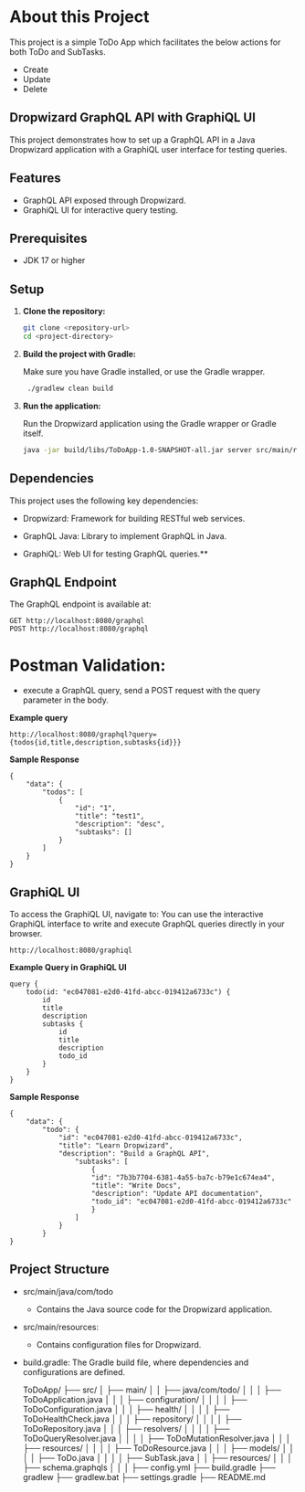 # About this Project
This project is a simple ToDo App which facilitates the below actions for both ToDo and SubTasks.
* Create 
* Update 
* Delete
## Dropwizard GraphQL API with GraphiQL UI

This project demonstrates how to set up a GraphQL API in a Java Dropwizard application with a GraphiQL user interface for testing queries.

## Features

- GraphQL API exposed through Dropwizard.
- GraphiQL UI for interactive query testing.

## Prerequisites

- JDK 17 or higher

## Setup

1. **Clone the repository:**

   ```bash
   git clone <repository-url>
   cd <project-directory>
   
2. **Build the project with Gradle:**

    Make sure you have Gradle installed, or use the Gradle wrapper.

   ```bash
    ./gradlew clean build

3. **Run the application:**

    Run the Dropwizard application using the Gradle wrapper or Gradle itself.
    ```bash
   java -jar build/libs/ToDoApp-1.0-SNAPSHOT-all.jar server src/main/resources/config.yml

## Dependencies
This project uses the following key dependencies:

* Dropwizard: Framework for building RESTful web services.

* GraphQL Java: Library to implement GraphQL in Java.

* GraphiQL: Web UI for testing GraphQL queries.** 
  
## GraphQL Endpoint
The GraphQL endpoint is available at:

    GET http://localhost:8080/graphql
    POST http://localhost:8080/graphql

# Postman Validation: 
* execute a GraphQL query, send a POST request with the query parameter in the body.

**Example query** 

    http://localhost:8080/graphql?query={todos{id,title,description,subtasks{id}}}

**Sample Response**
    
    {
        "data": {
            "todos": [
                {
                    "id": "1",
                    "title": "test1",
                    "description": "desc",
                    "subtasks": []
                }
            ]
        }
    }

## GraphiQL UI
To access the GraphiQL UI, navigate to:
You can use the interactive GraphiQL interface to write and execute GraphQL queries directly in your browser.
    
    http://localhost:8080/graphiql

**Example Query in GraphiQL UI**

    query {
        todo(id: "ec047081-e2d0-41fd-abcc-019412a6733c") {
            id
            title
            description
            subtasks {
                id
                title
                description
                todo_id
            }
        }
    }

**Sample Response**

    {
        "data": {
            "todo": {
                "id": "ec047081-e2d0-41fd-abcc-019412a6733c",
                "title": "Learn Dropwizard",
                "description": "Build a GraphQL API",
                    "subtasks": [
                        {
                        "id": "7b3b7704-6381-4a55-ba7c-b79e1c674ea4",
                        "title": "Write Docs",
                        "description": "Update API documentation",
                        "todo_id": "ec047081-e2d0-41fd-abcc-019412a6733c"
                        }
                    ]
                }
            }
    }

## Project Structure
* src/main/java/com/todo
    * Contains the Java source code for the Dropwizard application.
* src/main/resources:
    * Contains configuration files for Dropwizard.
* build.gradle: The Gradle build file, where dependencies and configurations are defined.


    ToDoApp/
        ├── src/
        │   ├── main/
        │   │   ├── java/com/todo/
        │   │   │   ├── ToDoApplication.java
        │   │   │   ├── configuration/
        │   │   │   │   ├── ToDoConfiguration.java
        │   │   │   ├── health/
        │   │   │   │   ├── ToDoHealthCheck.java
        │   │   │   ├── repository/
        │   │   │   │   ├── ToDoRepository.java
        │   │   │   ├── resolvers/
        │   │   │   │   ├── ToDoQueryResolver.java
        │   │   │   │   ├── ToDoMutationResolver.java
        │   │   │   ├── resources/
        │   │   │   │   ├── ToDoResource.java
        │   │   │   ├── models/
        │   │   │   │   ├── ToDo.java
        │   │   │   │   ├── SubTask.java
        │   │   ├── resources/
        │   │   │   ├── schema.graphqls
        │   │   │   ├── config.yml
        ├── build.gradle
        ├── gradlew
        ├── gradlew.bat
        ├── settings.gradle
        ├── README.md



